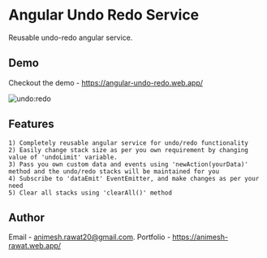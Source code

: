 # Angular Undo Redo Service

Reusable undo-redo angular service.

## Demo

Checkout the demo - https://angular-undo-redo.web.app/

![undo:redo](https://user-images.githubusercontent.com/25823744/162568199-2b561f52-2b4f-4803-8727-b239e80c19c8.gif)

## Features

```
1) Completely reusable angular service for undo/redo functionality
2) Easily change stack size as per you own requirement by changing value of 'undoLimit' variable.
3) Pass you own custom data and events using 'newAction(yourData)' method and the undo/redo stacks will be maintained for you
4) Subscribe to 'dataEmit' EventEmitter, and make changes as per your need
5) Clear all stacks using 'clearAll()' method
```

## Author

Email - animesh.rawat20@gmail.com. 
Portfolio - https://animesh-rawat.web.app/
